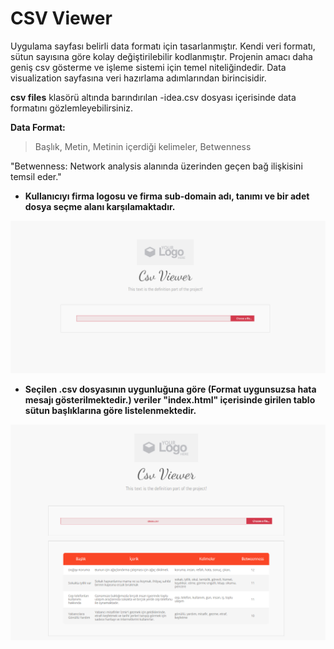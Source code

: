 # CSV Viewer

Uygulama sayfası belirli data formatı için tasarlanmıştır. Kendi veri formatı, sütun sayısına göre kolay değiştirilebilir kodlanmıştır. Projenin amacı daha geniş csv gösterme ve işleme sistemi için temel niteliğindedir. Data visualization sayfasına veri hazırlama adımlarından birincisidir.

**csv files** klasörü altında barındırılan -idea.csv dosyası içerisinde data formatını gözlemleyebilirsiniz.

**Data Format:**
>Başlık, Metin, Metinin içerdiği kelimeler, Betwenness

"Betwenness: Network analysis alanında üzerinden geçen bağ ilişkisini temsil eder."

- **Kullanıcıyı firma logosu ve firma sub-domain adı, tanımı ve bir adet dosya seçme alanı karşılamaktadır.**

[![interface](img/1.png "Interface")]()

- **Seçilen .csv dosyasının uygunluğuna göre (Format uygunsuzsa hata mesajı gösterilmektedir.) veriler "index.html" içerisinde girilen tablo sütun başlıklarına göre listelenmektedir.**

[![interface](img/2.png "Interface")]()
